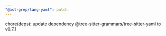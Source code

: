 ```yaml
---
"@ast-grep/lang-yaml": patch
---
```


chore(deps): update dependency @tree-sitter-grammars/tree-sitter-yaml to v0.7.1
